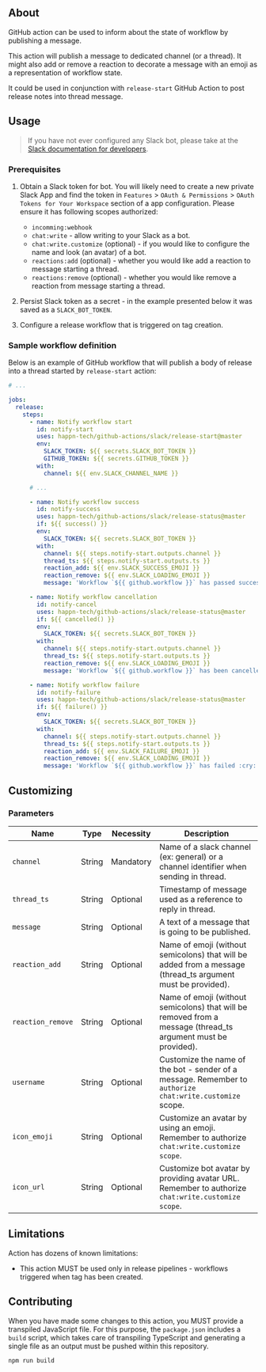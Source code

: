 ## About

GitHub action can be used to inform about the state of workflow by publishing a message.

This action will publish a message to dedicated channel (or a thread). It might also add or remove a
reaction to decorate a message with an emoji as a representation of workflow state.

It could be used in conjunction with `release-start` GitHub Action to post release notes into thread
message.

## Usage

> If you have not ever configured any Slack bot, please take at the [Slack documentation for developers](https://api.slack.com/authentication/basics).

### Prerequisites

1. Obtain a Slack token for bot. You will likely need to create a new private Slack App and find the
   token in `Features` > `OAuth & Permissions` > `OAuth Tokens for Your Workspace` section of a app
   configuration. Please ensure it has following scopes authorized:

    * `incomming:webhook`
    * `chat:write` - allow writing to your Slack as a bot.
    * `chat:write.customize` (optional) - if you would like to configure the name and look (an
      avatar) of a bot.
    * `reactions:add` (optional) - whether you would like add a reaction to message starting a
      thread.
    * `reactions:remove` (optional) - whether you would like remove a reaction from message starting
      a thread.

2. Persist Slack token as a secret - in the example presented below it was saved as
   a `SLACK_BOT_TOKEN`.

3. Configure a release workflow that is triggered on tag creation.

### Sample workflow definition

Below is an example of GitHub workflow that will publish a body of release into a thread started
by `release-start` action:

```yaml
# ...

jobs:
  release:
    steps:
      - name: Notify workflow start
        id: notify-start
        uses: happn-tech/github-actions/slack/release-start@master
        env:
          SLACK_TOKEN: ${{ secrets.SLACK_BOT_TOKEN }}
          GITHUB_TOKEN: ${{ secrets.GITHUB_TOKEN }}
        with:
          channel: ${{ env.SLACK_CHANNEL_NAME }}

      # ...

      - name: Notify workflow success
        id: notify-success
        uses: happn-tech/github-actions/slack/release-status@master
        if: ${{ success() }}
        env:
          SLACK_TOKEN: ${{ secrets.SLACK_BOT_TOKEN }}
        with:
          channel: ${{ steps.notify-start.outputs.channel }}
          thread_ts: ${{ steps.notify-start.outputs.ts }}
          reaction_add: ${{ env.SLACK_SUCCESS_EMOJI }}
          reaction_remove: ${{ env.SLACK_LOADING_EMOJI }}
          message: 'Workflow `${{ github.workflow }}` has passed successfully :tada:'

      - name: Notify workflow cancellation
        id: notify-cancel
        uses: happn-tech/github-actions/slack/release-status@master
        if: ${{ cancelled() }}
        env:
          SLACK_TOKEN: ${{ secrets.SLACK_BOT_TOKEN }}
        with:
          channel: ${{ steps.notify-start.outputs.channel }}
          thread_ts: ${{ steps.notify-start.outputs.ts }}
          reaction_remove: ${{ env.SLACK_LOADING_EMOJI }}
          message: 'Workflow `${{ github.workflow }}` has been cancelled :coffin:'

      - name: Notify workflow failure
        id: notify-failure
        uses: happn-tech/github-actions/slack/release-status@master
        if: ${{ failure() }}
        env:
          SLACK_TOKEN: ${{ secrets.SLACK_BOT_TOKEN }}
        with:
          channel: ${{ steps.notify-start.outputs.channel }}
          thread_ts: ${{ steps.notify-start.outputs.ts }}
          reaction_add: ${{ env.SLACK_FAILURE_EMOJI }}
          reaction_remove: ${{ env.SLACK_LOADING_EMOJI }}
          message: 'Workflow `${{ github.workflow }}` has failed :cry:'
```

## Customizing

### Parameters

| Name | Type | Necessity | Description |
| ---- | ---- | --------- | ----------- |
| `channel` | String | Mandatory | Name of a slack channel (ex: general) or a channel identifier when sending in thread. |
| `thread_ts` | String | Optional | Timestamp of message used as a reference to reply in thread. |
| `message` | String | Optional | A text of a message that is going to be published. |
| `reaction_add` | String | Optional | Name of emoji (without semicolons) that will be added from a message (thread_ts argument must be provided). |
| `reaction_remove` | String | Optional | Name of emoji (without semicolons) that will be removed from a message (thread_ts argument must be provided). |
| `username` | String | Optional | Customize the name of the bot - sender of a message. Remember to `authorize chat:write.customize` scope. |
| `icon_emoji` | String | Optional | Customize an avatar by using an emoji. Remember to authorize `chat:write.customize scope`. |
| `icon_url` | String | Optional | Customize bot avatar by providing avatar URL. Remember to authorize `chat:write.customize scope`. |

## Limitations

Action has dozens of known limitations:

- This action MUST be used only in release pipelines - workflows triggered when tag has been
  created.

## Contributing

When you have made some changes to this action, you MUST provide a transpiled JavaScript file. For
this purpose, the `package.json` includes a `build` script, which takes care of transpiling
TypeScript and generating a single file as an output must be pushed within this repository.

```shell
npm run build
```
